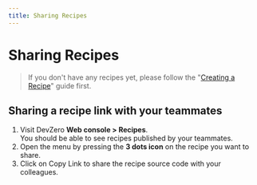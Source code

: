 ```yaml
---
title: Sharing Recipes
---
```

# Sharing Recipes

> If you don't have any recipes yet, please follow the "[Creating a Recipe](create-recipe.md)" guide first.

## Sharing a recipe link with your teammates

1. Visit DevZero **Web console > Recipes**.\
   You should be able to see recipes published by your teammates.
2. Open the menu by pressing the **3 dots icon** on the recipe you want to share.
3. Click on Copy Link to share the recipe source code with your colleagues.

<figure><img src="https://devzero.b-cdn.net/copy-recipe.gif" alt=""><figcaption></figcaption></figure>
